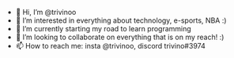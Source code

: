- 👋 Hi, I’m @trivinoo
- 👀 I’m interested in everything about technology, e-sports, NBA :)
- 🌱 I’m currently starting my road to learn programming
- 💞️ I’m looking to collaborate on everything that is on my reach! :)
- 📫 How to reach me: insta @trivinoo, discord trivino#3974

<!---
trivinoo/trivinoo is a ✨ special ✨ repository because its `README.md` (this file) appears on your GitHub profile.
You can click the Preview link to take a look at your changes.
--->
